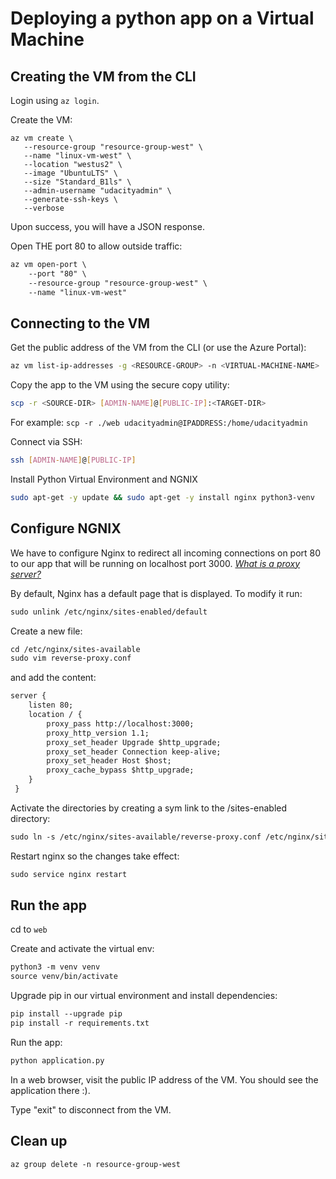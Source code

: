 # Deploying a python app on a Virtual Machine

## Creating the VM from the CLI

Login using `az login`.

Create the VM:
```
az vm create \
   --resource-group "resource-group-west" \
   --name "linux-vm-west" \
   --location "westus2" \
   --image "UbuntuLTS" \
   --size "Standard_B1ls" \
   --admin-username "udacityadmin" \
   --generate-ssh-keys \
   --verbose
```
Upon success, you will have a JSON response.

Open THE port 80 to allow outside traffic:
```markdown
az vm open-port \
    --port "80" \
    --resource-group "resource-group-west" \
    --name "linux-vm-west"
```

## Connecting to the VM

Get the public address of the VM from the CLI (or use the Azure Portal): 
```bash
az vm list-ip-addresses -g <RESOURCE-GROUP> -n <VIRTUAL-MACHINE-NAME>
```

Copy the app to the VM using the secure copy utility:
```bash
scp -r <SOURCE-DIR> [ADMIN-NAME]@[PUBLIC-IP]:<TARGET-DIR>
```
For example: `scp -r ./web udacityadmin@IPADDRESS:/home/udacityadmin`


Connect via SSH:
```bash
ssh [ADMIN-NAME]@[PUBLIC-IP]
```

Install Python Virtual Environment and NGNIX
```bash
sudo apt-get -y update && sudo apt-get -y install nginx python3-venv
```

## Configure NGNIX

We have to configure Nginx to redirect all incoming connections on port 80 to our app that will be running on localhost port 3000.
[_What is a proxy server?_](https://www.nginx.com/resources/glossary/reverse-proxy-server/)

By default, Nginx has a default page that is displayed. To modify it run:
```markdown
sudo unlink /etc/nginx/sites-enabled/default
```
Create a new file:
```markdown
cd /etc/nginx/sites-available
sudo vim reverse-proxy.conf
```
and add the content:
```markdown
server {
    listen 80;
    location / {
        proxy_pass http://localhost:3000;
        proxy_http_version 1.1;
        proxy_set_header Upgrade $http_upgrade;
        proxy_set_header Connection keep-alive;
        proxy_set_header Host $host;
        proxy_cache_bypass $http_upgrade;
    }
 }
```

Activate the directories by creating a sym link to the /sites-enabled directory:
```markdown
sudo ln -s /etc/nginx/sites-available/reverse-proxy.conf /etc/nginx/sites-enabled/reverse-proxy.conf
```

Restart nginx so the changes take effect:
```markdown
sudo service nginx restart
```

## Run the app

cd to `web`

Create and activate the virtual env:
```markdown
python3 -m venv venv
source venv/bin/activate
```

Upgrade pip in our virtual environment and install dependencies:
```markdown
pip install --upgrade pip 
pip install -r requirements.txt
```

Run the app:
```markdown
python application.py
```

In a web browser, visit the public IP address of the VM. You should see the application there :).

Type "exit" to disconnect from the VM.

## Clean up

```markdown
az group delete -n resource-group-west
```